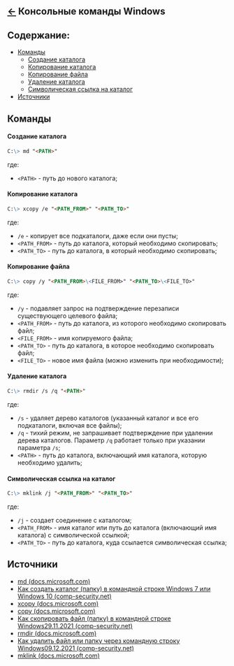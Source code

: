 [&larr;](readme.md "Windows") Консольные команды Windows
--------------------------------------------------------

<a name="content"></a>
## Содержание:

- [Команды](#commands)
    - [Создание каталога](#create-a-directory)
    - [Копирование каталога](#copying-a-directory)
    - [Копирование файла](#file-copy)
    - [Удаление каталога](#deleting-a-directory)
    - [Символическая ссылка на каталог](#symbolic-link-to-directory)
- [Источники](#sources)

<a name="commands"></a>
## Команды

<a name="create-a-directory"></a>
#### Создание каталога

```markdown
C:\> md "<PATH>"
```

где:

- `<PATH>` - путь до нового каталога;

<a name="copying-a-directory"></a>
#### Копирование каталога

```markdown
C:\> xcopy /e "<PATH_FROM>" "<PATH_TO>"
```

где:

- `/e` - копирует все подкаталоги, даже если они пусты;
- `<PATH_FROM>` - путь до каталога, который необходимо скопировать;
- `<PATH_TO>` - путь до каталога, в который необходимо скопировать;

<a name="file-copy"></a>
#### Копирование файла

```markdown
C:\> copy /y "<PATH_FROM>\<FILE_FROM>" "<PATH_TO>\<FILE_TO>"
```

где:

- `/y` - подавляет запрос на подтверждение перезаписи существующего целевого файла;
- `<PATH_FROM>` - путь до каталога, из которого необходимо скопировать файл;
- `<FILE_FROM>` - имя копируемого файла;
- `<PATH_TO>` - путь до каталога, в которое необходимо скопировать файл;
- `<FILE_TO>` - новое имя файла (можно изменить при необходимости);

<a name="deleting-a-directory"></a>
#### Удаление каталога

```markdown
C:\> rmdir /s /q "<PATH>"
```

где:

- `/s` - удаляет дерево каталогов (указанный каталог и все его подкаталоги, включая все файлы);
- `/q` - тихий режим, не запрашивает подтверждение при удалении дерева каталогов. Параметр `/q` работает только при указании параметра `/s`;
- `<PATH>` - путь до каталога, включающий имя каталога, которую необходимо удалить;

<a name="symbolic-link-to-directory"></a>
#### Символическая ссылка на каталог

```markdown
C:\> mklink /j "<PATH_FROM>" "<PATH_TO>"
```

где:

- `/j` - создает соединение с каталогом;
- `<PATH_FROM>` - имя каталог или путь до каталога (включающий имя каталога) с символической ссылкой;
- `<PATH_TO>` - путь до каталога, куда ссылается символическая ссылка;

<a name="sources"></a>
## Источники

- [md (docs.microsoft.com)](https://docs.microsoft.com/ru-ru/windows-server/administration/windows-commands/md)
- [Как создать каталог (папку) в командной строке Windows 7 или Windows 10 (comp-security.net)](https://comp-security.net/%D0%BA%D0%B0%D0%BA-%D1%81%D0%BE%D0%B7%D0%B4%D0%B0%D1%82%D1%8C-%D0%BA%D0%B0%D1%82%D0%B0%D0%BB%D0%BE%D0%B3-%D0%BF%D0%B0%D0%BF%D0%BA%D1%83-%D0%B2-%D0%BA%D0%BE%D0%BC%D0%B0%D0%BD%D0%B4%D0%BD%D0%BE%D0%B9/)
- [xcopy (docs.microsoft.com)](https://docs.microsoft.com/ru-ru/windows-server/administration/windows-commands/xcopy)
- [copy (docs.microsoft.com)](https://docs.microsoft.com/ru-ru/windows-server/administration/windows-commands/copy)
- [Как скопировать файл (папку) в командной строке Windows29.11.2021 (comp-security.net)](https://comp-security.net/%d0%ba%d0%b0%d0%ba-%d1%81%d0%ba%d0%be%d0%bf%d0%b8%d1%80%d0%be%d0%b2%d0%b0%d1%82%d1%8c-%d1%84%d0%b0%d0%b9%d0%bb-%d0%bf%d0%b0%d0%bf%d0%ba%d1%83-%d0%b2-cmd/)
- [rmdir (docs.microsoft.com)](https://docs.microsoft.com/ru-ru/windows-server/administration/windows-commands/rmdir)
- [Как удалить файл или папку через командную строку Windows09.12.2021 (comp-security.net)](https://comp-security.net/%D1%83%D0%B4%D0%B0%D0%BB%D0%B8%D1%82%D1%8C-%D1%84%D0%B0%D0%B9%D0%BB-%D1%87%D0%B5%D1%80%D0%B5%D0%B7-%D0%BA%D0%BE%D0%BC%D0%B0%D0%BD%D0%B4%D0%BD%D1%83%D1%8E-%D1%81%D1%82%D1%80%D0%BE%D0%BA%D1%83/)
- [mklink (docs.microsoft.com)](https://docs.microsoft.com/ru-ru/windows-server/administration/windows-commands/mklink)